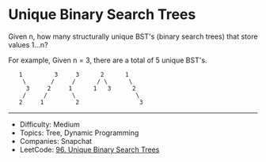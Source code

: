 # Unique Binary Search Trees

Given n, how many structurally unique BST's (binary search trees) that store values 1...n?

For example,
Given n = 3, there are a total of 5 unique BST's.
```
   1         3     3      2      1
    \       /     /      / \      \
     3     2     1      1   3      2
    /     /       \                 \
   2     1         2                 3
```

---

* Difficulty: Medium
* Topics: Tree, Dynamic Programming
* Companies: Snapchat
* LeetCode: [96. Unique Binary Search Trees](https://leetcode.com/problems/unique-binary-search-trees/description/)
